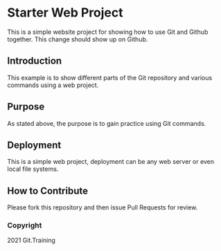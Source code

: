 # Starter Web Project

This is a simple website project for showing how to use Git and Github together. This change should show up on Github.

## Introduction

This example is to show different parts of the Git repository and various commands using a web project.

## Purpose
As stated above, the purpose is to gain practice using Git commands.

## Deployment

This is a simple web project, deployment can be any web server or even local file systems.
## How to Contribute
Please fork this repository and then issue Pull Requests for review.


### Copyright
2021 Git.Training